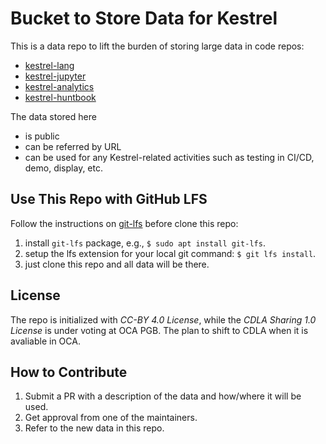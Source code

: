 # Bucket to Store Data for Kestrel

This is a data repo to lift the burden of storing large data in code repos:
- [kestrel-lang](https://github.com/opencybersecurityalliance/kestrel-lang)
- [kestrel-jupyter](https://github.com/opencybersecurityalliance/kestrel-jupyter)
- [kestrel-analytics](https://github.com/opencybersecurityalliance/kestrel-analytics)
- [kestrel-huntbook](https://github.com/opencybersecurityalliance/kestrel-huntbook)

The data stored here
- is public
- can be referred by URL
- can be used for any Kestrel-related activities such as testing in CI/CD, demo, display, etc.

## Use This Repo with GitHub LFS

Follow the instructions on [git-lfs](https://git-lfs.github.com/) before clone this repo:
1. install `git-lfs` package, e.g., `$ sudo apt install git-lfs`.
2. setup the lfs extension for your local git command: `$ git lfs install`.
3. just clone this repo and all data will be there.

## License

The repo is initialized with _CC-BY 4.0 License_, while the _CDLA Sharing 1.0 License_ is under voting at OCA PGB. The plan to shift to CDLA when it is avaliable in OCA.

## How to Contribute

1. Submit a PR with a description of the data and how/where it will be used.
2. Get approval from one of the maintainers.
3. Refer to the new data in this repo.
